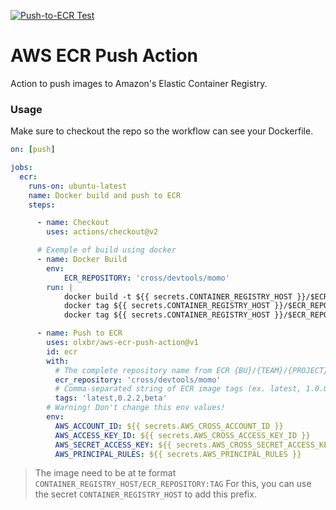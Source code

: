 [![Push-to-ECR Test](https://github.com/olxbr/action-tester/actions/workflows/push-to-ecr-test.yml/badge.svg)](https://github.com/olxbr/action-tester/actions/workflows/push-to-ecr-test.yml)
# AWS ECR Push Action
Action to push images to Amazon's Elastic Container Registry.

### Usage

Make sure to checkout the repo so the workflow can see your Dockerfile.

```yaml
on: [push]

jobs:
  ecr:
    runs-on: ubuntu-latest
    name: Docker build and push to ECR
    steps:

      - name: Checkout
        uses: actions/checkout@v2

      # Exemple of build using docker
      - name: Docker Build
        env:
            ECR_REPOSITORY: 'cross/devtools/momo'
        run: |
            docker build -t ${{ secrets.CONTAINER_REGISTRY_HOST }}/$ECR_REPOSITORY:latest .
            docker tag ${{ secrets.CONTAINER_REGISTRY_HOST }}/$ECR_REPOSITORY:latest ${{ secrets.CONTAINER_REGISTRY_HOST }}/$ECR_REPOSITORY:0.2.2
            docker tag ${{ secrets.CONTAINER_REGISTRY_HOST }}/$ECR_REPOSITORY:latest ${{ secrets.CONTAINER_REGISTRY_HOST }}/$ECR_REPOSITORY:beta

      - name: Push to ECR
        uses: olxbr/aws-ecr-push-action@v1
        id: ecr
        with:
          # The complete repository name from ECR {BU}/{TEAM}/{PROJECT} (ex. cross/devtools/devtools-scripts).
          ecr_repository: 'cross/devtools/momo'
          # Comma-separated string of ECR image tags (ex. latest, 1.0.0)
          tags: 'latest,0.2.2,beta'
        # Warning! Don't change this env values!
        env:
          AWS_ACCOUNT_ID: ${{ secrets.AWS_CROSS_ACCOUNT_ID }}
          AWS_ACCESS_KEY_ID: ${{ secrets.AWS_CROSS_ACCESS_KEY_ID }}
          AWS_SECRET_ACCESS_KEY: ${{ secrets.AWS_CROSS_SECRET_ACCESS_KEY }}
          AWS_PRINCIPAL_RULES: ${{ secrets.AWS_PRINCIPAL_RULES }}

```

> The image need to be at te format `CONTAINER_REGISTRY_HOST/ECR_REPOSITORY:TAG`
> For this, you can use the secret `CONTAINER_REGISTRY_HOST` to add this prefix.
